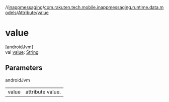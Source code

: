 //[inappmessaging](../../../index.md)/[com.rakuten.tech.mobile.inappmessaging.runtime.data.models](../index.md)/[Attribute](index.md)/[value](value.md)

# value

[androidJvm]\
val [value](value.md): [String](https://kotlinlang.org/api/latest/jvm/stdlib/kotlin/-string/index.html)

## Parameters

androidJvm

| | |
|---|---|
| value | attribute value. |
